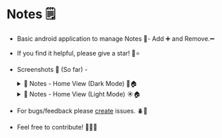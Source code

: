 # Notes 🗒️

- Basic android application to manage Notes 📝- Add ➕ and Remove.➖
- If you find it helpful, please give a star! 🌈⭐
- Screenshots 📸 (So far) -
   <details>
    <summary>📝 Notes - Home View (Dark Mode) 🌙🏠</summary>

    <img alt="Notes Home view dark mode" height="500vh" src="./screenshot/homescreen_darkmode.png"/>
  </details>

  <details>
    <summary>📝 Notes - Home View (Light Mode) ☀️🏠 </summary>

    <img alt="Notes Home view dark mode" height="500vh" src="./screenshot/homescreen_lightmode.png"/>
  </details>

- For bugs/feedback please [create](https://github.com/SandeepUrankar/Notes/issues/new) issues. 🪲🐛
- Feel free to contribute! 🤝🚀✨